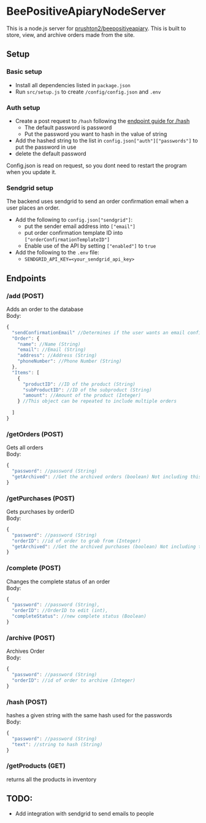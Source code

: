 # BeePositiveApiaryNodeServer

This is a node.js server for [prushton2/beepositiveapiary](https://github.com/prushton2/beepositiveapiary). This is built to store, view, and archive orders made from the site.<br>

## Setup

### Basic setup

* Install all dependencies listed in ```package.json```
* Run ```src/setup.js``` to create ```/config/config.json``` and ```.env```

### Auth setup

* Create a post request to ```/hash``` following the [endpoint guide for /hash](#hash)
  * The default password is password
  * Put the password you want to hash in the value of string
* Add the hashed string to the list in ```config.json["auth"]["passwords"]``` to put the password in use
* delete the default password

Config.json is read on request, so you dont need to restart the program when you update it.

### Sendgrid setup

The backend uses sendgrid to send an order confirmation email when a user places an order.

* Add the following to ```config.json["sendgrid"]```:
  * put the sender email address into ```["email"]```
  * put order confirmation template ID into ```["orderConfirmationTemplateID"]```
  * Enable use of the API by setting ```["enabled"]``` to ```true```
* Add the following to the ```.env``` file:
  * ```SENDGRID_API_KEY=<your_sendgrid_api_key>```

## Endpoints

### /add (POST)
Adds an order to the database<br>
Body:
```javascript
{
  "sendConfirmationEmail" //Determines if the user wants an email confirming their order (boolean)
  "Order": {
    "name": //Name (String)
    "email": //Email (String)
    "address": //Address (String)
    "phoneNumber": //Phone Number (String)
  },
  "Items": [
    {
      "productID": //ID of the product (String)
      "subProductID": //ID of the subproduct (String)
      "amount": //Amount of the product (Integer)
    } //This object can be repeated to include multiple orders
  
  ]
}

```
### /getOrders (POST)
Gets all orders<br>
Body:
```javascript
{
  "password": //password (String)
  "getArchived": //Get the archived orders (boolean) Not including this assumes it is false
}

```
### /getPurchases (POST)
Gets purchases by orderID<br>
Body:
```javascript
{
  "password": //password (String)
  "orderID": //id of order to grab from (Integer)
  "getArchived": //Get the archived purchases (boolean) Not including this assumes it is false
}

```


### /complete (POST)
Changes the complete status of an order<br>
Body:
```javascript
{
  "password": //password (String),
  "orderID": //OrderID to edit (int),
  "completeStatus": //new complete status (Boolean)
}

```

### /archive (POST)
Archives Order<br>
Body:
```javascript
{
  "password": //password (String)
  "orderID": //id of order to archive (Integer)
}

```

### /hash (POST)
hashes a given string with the same hash used for the passwords<br>
Body:
```javascript
{
  "password": //password (String)
  "text": //string to hash (String)
}

```

### /getProducts (GET)
returns all the products in inventory


## TODO:
* Add integration with sendgrid to send emails to people
